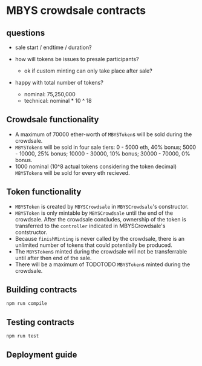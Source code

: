 # MBYS crowdsale contracts

## questions

- sale start / endtime / duration?

- how will tokens be issues to presale participants?
    + ok if custom minting can only take place after sale?

- happy with total number of tokens?
    + nominal: 75,250,000
    + technical: nominal * 10 ^ 18

## Crowdsale functionality

- A maximum of 70000 ether-worth of `MBYSToken`s will be sold during the
    crowdsale.
- `MBYSToken`s will be sold in four sale tiers: 0 - 5000 eth, 40% bonus;
    5000 - 10000, 25% bonus; 10000 - 30000, 10% bonus; 30000 - 70000, 0% bonus.
- 1000 nominal (10^8 actual tokens considering the token decimal) `MBYSToken`s
    will be sold for every eth recieved.

## Token functionality

- `MBYSToken` is created by `MBYSCrowdsale` in `MBYSCrowdsale`'s constructor.
- `MBYSToken` is only mintable by `MBYSCrowdsale` until the end of the
    crowdsale. After the crowdsale concludes, ownership of the token is
    transferred to the `controller` indicated in MBYSCrowdsale's contstructor.
- Because `finishMinting` is never called by the crowdsale, there is an
    unlimited number of tokens that could potentially be produced.
- The `MBYSToken`s minted during the crowdsale will not be transferrable until
    after then end of the sale.
- There will be a maximum of TODOTODO `MBYSToken`s minted during the
    crowdsale.

## Building contracts

```
npm run compile
```

## Testing contracts

```
npm run test
```

## Deployment guide

